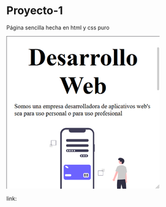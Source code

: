 # Proyecto-1
Página sencilla hecha en html y css puro
 
<img src="https://raw.githubusercontent.com/Juan-CamiloF/Proyecto-1/master/assets/img/paginaSencilla.png" width="400px" height="400px">

link:
